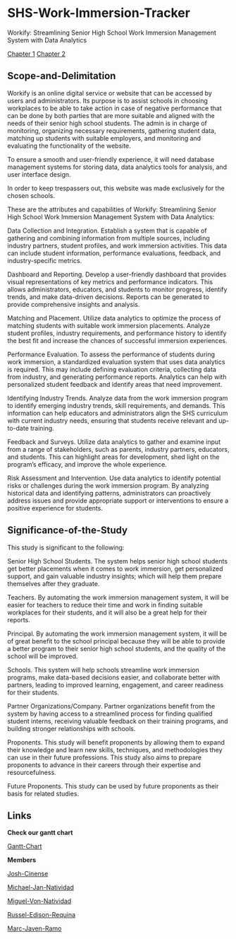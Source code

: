 # SHS-Work-Immersion-Tracker

Workify: Streamlining Senior High School Work Immersion Management System with Data Analytics 

[Chapter 1](https://docs.google.com/document/d/1ds18zd0S5pRqeJD4lZTbxwofpLuF3dFa/edit)
[Chapter 2](https://docs.google.com/document/d/1BJcrj7xc7wn6Y1C4omMctd_BZmMUBFgs/edit)

## Scope-and-Delimitation

Workify is an online digital service or website that can be accessed by users and administrators. Its purpose is to assist schools in choosing workplaces to be able to take action in case of negative performance that can be done by both parties that are more suitable and aligned with the needs of their senior high school students. The admin is in charge of monitoring, organizing necessary requirements, gathering student data, matching up students with suitable employers, and monitoring and evaluating the functionality of the website.

To ensure a smooth and user-friendly experience, it will need database management systems for storing data, data analytics tools for analysis, and user interface design.

In order to keep trespassers out, this website was made exclusively for the chosen schools.

These are the attributes and capabilities of Workify: Streamlining Senior High School Work Immersion Management System with Data Analytics:

Data Collection and Integration. Establish a system that is capable of gathering and combining information from multiple sources, including industry partners, student profiles, and work immersion activities. This data can include student information, performance evaluations, feedback, and industry-specific metrics.

Dashboard and Reporting. Develop a user-friendly dashboard that provides visual representations of key metrics and performance indicators. This allows administrators, educators, and students to monitor progress, identify trends, and make data-driven decisions. Reports can be generated to provide comprehensive insights and analysis.

Matching and Placement. Utilize data analytics to optimize the process of matching students with suitable work immersion placements. Analyze student profiles, industry requirements, and performance history to identify the best fit and increase the chances of successful immersion experiences.

Performance Evaluation. To assess the performance of students during work immersion, a standardized evaluation system that uses data analytics is required. This may include defining evaluation criteria, collecting data from industry, and generating performance reports. Analytics can help with personalized student feedback and identify areas that need improvement.

Identifying Industry Trends. Analyze data from the work immersion program to identify emerging industry trends, skill requirements, and demands. This information can help educators and administrators align the SHS curriculum with current industry needs, ensuring that students receive relevant and up-to-date training.

Feedback and Surveys. Utilize data analytics to gather and examine input from a range of stakeholders, such as parents, industry partners, educators, and students. This can highlight areas for development, shed light on the program’s efficacy, and improve the whole experience.

Risk Assessment and Intervention. Use data analytics to identify potential risks or challenges during the work immersion program. By analyzing historical data and identifying patterns, administrators can proactively address issues and provide appropriate support or interventions to ensure a positive experience for students. 

## Significance-of-the-Study

This study is significant to the following:

Senior High School Students. The system helps senior high school students get better placements when it comes to work immersion, get personalized support, and gain valuable industry insights; which will help them prepare themselves after they graduate.

Teachers. By automating the work immersion management system, it will be easier for teachers to reduce their time and work in finding suitable workplaces for their students, and it will also be a great help for their reports.

Principal. By automating the work immersion management system, it will be of great benefit to the school principal because they will be able to provide a better program to their senior high school students, and the quality of the school will be improved.

Schools. This system will help schools streamline work immersion programs, make data-based decisions easier, and collaborate better with partners, leading to improved learning, engagement, and career readiness for their students.

Partner Organizations/Company. Partner organizations benefit from the system by having access to a streamlined process for finding qualified student interns, receiving valuable feedback on their training programs, and building stronger relationships with schools.

Proponents. This study will benefit proponents by allowing them to expand their knowledge and learn new skills, techniques, and methodologies they can use in their future professions. This study also aims to prepare proponents to advance in their careers through their expertise and resourcefulness.

Future Proponents. This study can be used by future proponents as their basis for related studies. 
 
## Links 

**Check our gantt chart**

[Gantt-Chart](https://docs.google.com/spreadsheets/d/1L7D6lxhkZp3pd_tRhSlYWcQgTtq87mwGzEFN8lk_J18/edit#gid=1115838130)


**Members**

[Josh-Cinense](https://www.facebook.com/profile.php?id=100084192554900&mibextid=ZbWKwL)

[Michael-Jan-Natividad](https://www.facebook.com/profile.php?id=100087115116329&mibextid=ZbWKwL)

[Miguel-Von-Natividad](https://www.facebook.com/profile.php?id=100088560870026&mibextid=ZbWKwL)

[Russel-Edison-Requina](https://www.facebook.com/russeledison.cortez?mibextid=ZbWKwL)

[Marc-Javen-Ramo](https://www.facebook.com/profile.php?id=100084776268405&mibextid=ZbWKwL)






